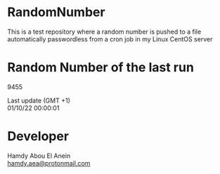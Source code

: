 # RandomNumber    
This is a test repository where a random number is pushed to a file automatically passwordless from a cron job in my Linux CentOS server    
# Random Number of the last run   
9455
      
Last update (GMT +1)    
01/10/22 00:00:01
# Developer    
Hamdy Abou El Anein   
hamdy.aea@protonmail.com
